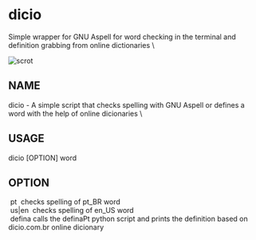 # dicio
Simple wrapper for GNU Aspell for word checking in the terminal and definition grabbing from online dictionaries \

![scrot](https://github.com/duartqx/images/blob/main/dicio-defina.png?raw=true)

## NAME 
   dicio - A simple script that checks spelling with GNU Aspell or defines a word with the help of online dicionaries \
   
## USAGE
   dicio [OPTION] word 

## OPTION                          
&nbsp;pt&nbsp;&nbsp;checks spelling of pt_BR word \
&nbsp;us|en&nbsp;&nbsp;checks spelling of en_US word \
&nbsp;defina&nbsp;calls the definaPt python script and prints the definition based on dicio.com.br online dicionary
